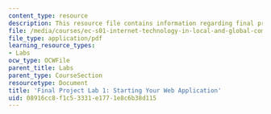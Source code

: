```yaml
---
content_type: resource
description: This resource file contains information regarding final project lab 1.
file: /media/courses/ec-s01-internet-technology-in-local-and-global-communities-spring-2005-summer-2005/08916cc8f1c53331e1771e8c6b38d115_MITEC_S01S05_sb00solb00.pdf
file_type: application/pdf
learning_resource_types:
- Labs
ocw_type: OCWFile
parent_title: Labs
parent_type: CourseSection
resourcetype: Document
title: 'Final Project Lab 1: Starting Your Web Application'
uid: 08916cc8-f1c5-3331-e177-1e8c6b38d115
---
```


